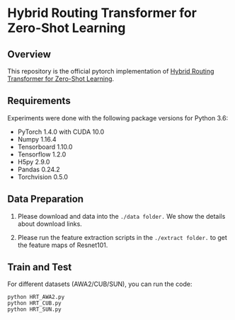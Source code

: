 # Hybrid Routing Transformer for Zero-Shot Learning

## Overview
This repository is the official pytorch implementation of [Hybrid Routing Transformer for Zero-Shot Learning](https://openreview.net/pdf?id=d0tLN-TCcas).  

## Requirements


Experiments were done with the following package versions for Python 3.6:

- PyTorch 1.4.0 with CUDA 10.0
- Numpy 1.16.4
- Tensorboard 1.10.0
- Tensorflow 1.2.0
- H5py 2.9.0
- Pandas 0.24.2
- Torchvision 0.5.0



## Data Preparation

1. Please download and data into the `./data folder.` We show the details about download links.  

2. Please run the feature extraction scripts in the `./extract folder.` to get the feature maps of Resnet101.

## Train and Test

For different datasets (AWA2/CUB/SUN), you can run the code:

```
python HRT_AWA2.py 
python HRT_CUB.py 
python HRT_SUN.py

``` 

